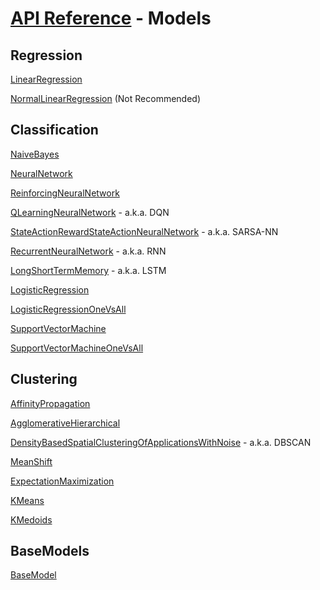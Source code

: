 # [API Reference](../API.md) - Models

## Regression

[LinearRegression](Models/LinearRegression.md) 

[NormalLinearRegression](Models/NormalLinearRegression.md) (Not Recommended)

## Classification

[NaiveBayes](Models/NaiveBayes.md)

[NeuralNetwork](Models/NeuralNetwork.md)

[ReinforcingNeuralNetwork](Models/ReinforcingNeuralNetwork.md)

[QLearningNeuralNetwork](Models/QLearningNeuralNetwork.md) - a.k.a. DQN

[StateActionRewardStateActionNeuralNetwork](Models/StateActionRewardStateActionNeuralNetwork.md) - a.k.a. SARSA-NN

[RecurrentNeuralNetwork](Models/RecurrentNeuralNetwork.md) - a.k.a. RNN

[LongShortTermMemory](Models/LongShortTermMemory.md) - a.k.a. LSTM

[LogisticRegression](Models/LogisticRegression.md)

[LogisticRegressionOneVsAll](Models/LogisticRegressionOneVsAll.md)

[SupportVectorMachine](Models/SupportVectorMachine.md)

[SupportVectorMachineOneVsAll](Models/SupportVectorMachineOneVsAll.md)

## Clustering

[AffinityPropagation](Models/AffinityPropagation.md)

[AgglomerativeHierarchical](Models/AgglomerativeHierarchical.md)

[DensityBasedSpatialClusteringOfApplicationsWithNoise](Models/DensityBasedSpatialClusteringOfApplicationsWithNoise.md) - a.k.a. DBSCAN

[MeanShift](Models/MeanShift.md)

[ExpectationMaximization](Models/ExpectationMaximization.md)

[KMeans](Models/KMeans.md)

[KMedoids](Models/KMedoids.md)

## BaseModels

[BaseModel](Models/BaseModel.md)
